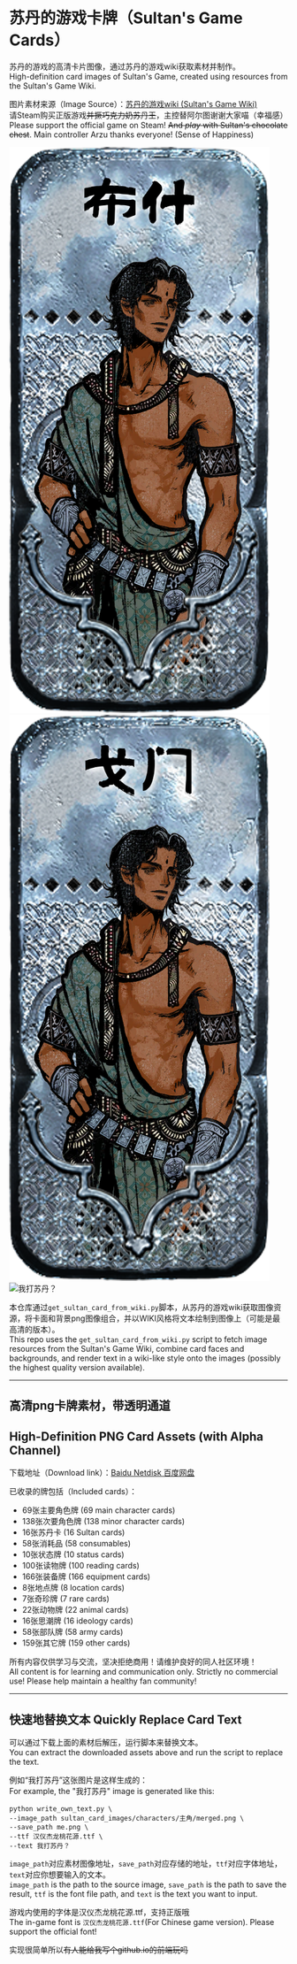 # 苏丹的游戏卡牌（Sultan's Game Cards）

苏丹的游戏的高清卡片图像，通过苏丹的游戏wiki获取素材并制作。  
High-definition card images of Sultan's Game, created using resources from the Sultan's Game Wiki.

图片素材来源（Image Source）：[苏丹的游戏wiki (Sultan's Game Wiki)](https://wiki.biligame.com/sultansgame/%E9%A6%96%E9%A1%B5)  
请Steam购买正版游戏~~并撅巧克力奶苏丹王~~，主控替阿尔图谢谢大家喵（幸福感）  
Please support the official game on Steam! ~~And *play* with Sultan's chocolate chest~~. Main controller Arzu thanks everyone! (Sense of Happiness)

![布什](resources/bushi.png)![戈门](resources/gemen.png)![我打苏丹？](/Users/jyxc0100522/Sultan-s_game_cards/resources/me.png)

本仓库通过`get_sultan_card_from_wiki.py`脚本，从苏丹的游戏wiki获取图像资源，将卡面和背景png图像组合，并以WIKI风格将文本绘制到图像上（可能是最高清的版本）。  
This repo uses the `get_sultan_card_from_wiki.py` script to fetch image resources from the Sultan's Game Wiki, combine card faces and backgrounds, and render text in a wiki-like style onto the images (possibly the highest quality version available).

---

## 高清png卡牌素材，带透明通道  
## High-Definition PNG Card Assets (with Alpha Channel)

下载地址（Download link）：[Baidu Netdisk 百度网盘](https://pan.baidu.com/s/1zcsuSx1sf6tMN_xv_r2-iA?pwd=xeha)

已收录的牌包括（Included cards）：
- 69张主要角色牌 (69 main character cards)
- 138张次要角色牌 (138 minor character cards)
- 16张苏丹卡 (16 Sultan cards)
- 58张消耗品 (58 consumables)
- 10张状态牌 (10 status cards)
- 100张读物牌 (100 reading cards)
- 166张装备牌 (166 equipment cards)
- 8张地点牌 (8 location cards)
- 7张奇珍牌 (7 rare cards)
- 22张动物牌 (22 animal cards)
- 16张思潮牌 (16 ideology cards)
- 58张部队牌 (58 army cards)
- 159张其它牌 (159 other cards)

所有内容仅供学习与交流，坚决拒绝商用！请维护良好的同人社区环境！  
All content is for learning and communication only. Strictly no commercial use! Please help maintain a healthy fan community!

---

## 快速地替换文本  Quickly Replace Card Text

可以通过下载上面的素材后解压，运行脚本来替换文本。  
You can extract the downloaded assets above and run the script to replace the text.

例如“我打苏丹”这张图片是这样生成的：  
For example, the "我打苏丹" image is generated like this:
```
python write_own_text.py \
--image_path sultan_card_images/characters/主角/merged.png \
--save_path me.png \
--ttf 汉仪杰龙桃花源.ttf \
--text 我打苏丹？
```
`image_path`对应素材图像地址，`save_path`对应存储的地址，`ttf`对应字体地址，`text`对应你想要输入的文本。  
`image_path` is the path to the source image, `save_path` is the path to save the result, `ttf` is the font file path, and `text` is the text you want to input.

游戏内使用的字体是汉仪杰龙桃花源.ttf，支持正版哦  
The in-game font is `汉仪杰龙桃花源.ttf`(For Chinese game version). Please support the official font!

实现很简单所以~~有人能给我写个github.io的前端玩吗~~  
